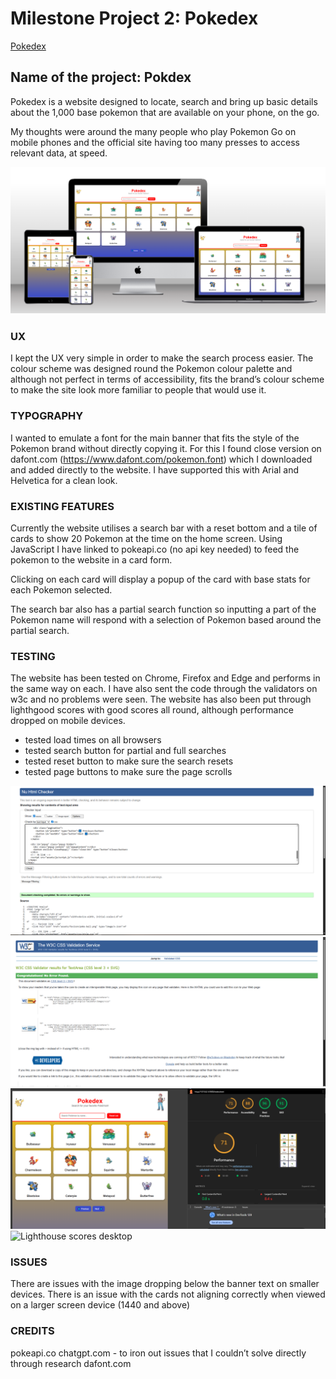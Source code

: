 # Milestone Project 2: Pokedex
[Pokedex](https://garyweeks.github.io/milestone-project-2---pokedex/)

## Name of the project: Pokdex

Pokedex is a website designed to locate, search and bring up basic details about the 1,000 base pokemon that are available on your phone, on the go.

My thoughts were around the many people who play Pokemon Go on mobile phones and the official site having too many presses to access relevant data, at speed.

![pokedex mockup](/documentation/mockup.png)

### UX

I kept the UX very simple in order to make the search process easier. The colour scheme was designed round the Pokemon colour palette and although not perfect in terms of accessibility, fits the brand’s colour scheme to make the site look more familiar to people that would use it.

### TYPOGRAPHY

I wanted to emulate a font for the main banner that fits the style of the Pokemon brand without directly copying it. For this I found close version on dafont.com (https://www.dafont.com/pokemon.font) which I downloaded and added directly to the website. I have supported this with Arial and Helvetica for a clean look.

### EXISTING FEATURES

Currently the website utilises a search bar with a reset bottom and a tile of cards to show 20 Pokemon at the time on the home screen. Using JavaScript I have linked to pokeapi.co (no api key needed) to feed the pokemon to the website in a card form.

Clicking on each card will display a popup of the card with base stats for each Pokemon selected.

The search bar also has a partial search function so inputting a part of the Pokemon name will respond with a selection of Pokemon based around the partial search.

### TESTING

The website has been tested on Chrome, Firefox and Edge and performs in the same way on each. I have also sent the code through the validators on w3c and no problems were seen. The website has also been put through lighthgood scores with good scores all round, although performance dropped on mobile devices.

- tested load times on all browsers
- tested search button for partial and full searches
- tested reset button to make sure the search resets
- tested page buttons to make sure the page scrolls

![W3C HTML validation](/documentation/htmlvalidation.png)
![W3C css validation](/documentation/cssvalidation.png)
![Lighhouse scores mobile](/documentation/lighthousemobile.png)
![Lighthouse scores desktop](/documentation/lighthousedesktop.png)

### ISSUES

There are issues with the image dropping below the banner text on smaller devices.
There is an issue with the cards not aligning correctly when viewed on a larger screen device (1440 and above)

### CREDITS

pokeapi.co
chatgpt.com - to iron out issues that I couldn’t solve directly through research
dafont.com




